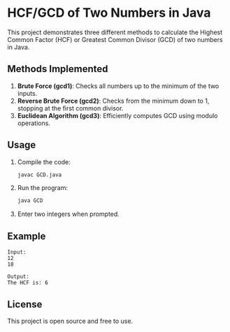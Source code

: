 # HCF/GCD of Two Numbers in Java

This project demonstrates three different methods to calculate the Highest Common Factor (HCF) or Greatest Common Divisor (GCD) of two numbers in Java.

## Methods Implemented

1. **Brute Force (gcd1)**: Checks all numbers up to the minimum of the two inputs.
2. **Reverse Brute Force (gcd2)**: Checks from the minimum down to 1, stopping at the first common divisor.
3. **Euclidean Algorithm (gcd3)**: Efficiently computes GCD using modulo operations.

## Usage

1. Compile the code:
    ```sh
    javac GCD.java
    ```
2. Run the program:
    ```sh
    java GCD
    ```
3. Enter two integers when prompted.

## Example

```
Input:
12
18

Output:
The HCF is: 6
```

## License

This project is open source and free to use.
